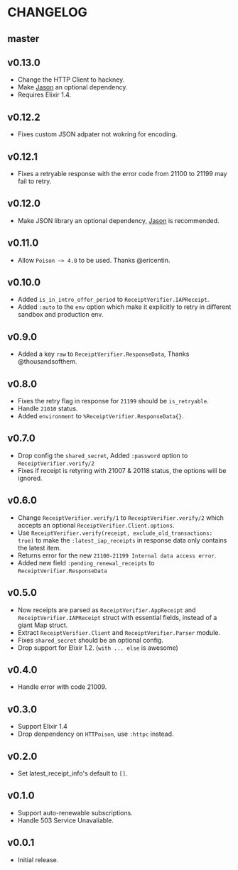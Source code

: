 # CHANGELOG

## master

## v0.13.0 

* Change the HTTP Client to hackney.
* Make [Jason](https://github.com/michalmuskala/jason) an optional dependency.
* Requires Elixir 1.4.

## v0.12.2

* Fixes custom JSON adpater not wokring for encoding.

## v0.12.1

* Fixes a retryable response with the error code from 21100 to 21199 may fail to retry.

## v0.12.0

* Make JSON library an optional dependency,
   [Jason](https://github.com/michalmuskala/jason) is recommended.

## v0.11.0

* Allow `Poison ~> 4.0` to be used. Thanks @ericentin.

## v0.10.0

* Added `is_in_intro_offer_period` to `ReceiptVerifier.IAPReceipt`.
* Added `:auto` to the `env` option which make it explicitly to retry in different sandbox and production env.

## v0.9.0

* Added a key `raw` to `ReceiptVerifier.ResponseData`, Thanks @thousandsofthem.

## v0.8.0

* Fixes the retry flag in response for `21199` should be `is_retryable`.
* Handle `21010` status.
* Added `environment` to `%ReceiptVerifier.ResponseData{}`.

## v0.7.0

* Drop config the `shared_secret`, Added `:password` option to
  `ReceiptVerifier.verify/2`
* Fixes if receipt is retyring with 21007 & 20118 status, the options will be
  ignored.

## v0.6.0

* Change `ReceiptVerifier.verify/1` to `ReceiptVerifier.verify/2` which accepts
  an optional `ReceiptVerifier.Client.options`.
* Use `ReceiptVerifier.verify(receipt, exclude_old_transactions: true)` to make
  the `:latest_iap_receipts` in response data only contains the latest item.
* Returns error for the new `21100-21199 Internal data access error`.
* Added new field `:pending_renewal_receipts` to `ReceiptVerifier.ResponseData`

## v0.5.0

* Now receipts are parsed as `ReceiptVerifier.AppReceipt` and
  `ReceiptVerifier.IAPReceipt` struct with essential fields,
  instead of a giant Map struct.
* Extract `ReceiptVerifier.Client` and `ReceiptVerifier.Parser` module.
* Fixes `shared_secret` should be an optional config.
* Drop support for Elixir 1.2. (`with ... else` is awesome)

## v0.4.0

* Handle error with code 21009.

## v0.3.0

* Support Elixir 1.4
* Drop denpendency on `HTTPoison`, use `:httpc` instead.

## v0.2.0

* Set latest_receipt_info's default to `[]`.

## v0.1.0

* Support auto-renewable subscriptions.
* Handle 503 Service Unavaliable.

## v0.0.1

* Initial release.
